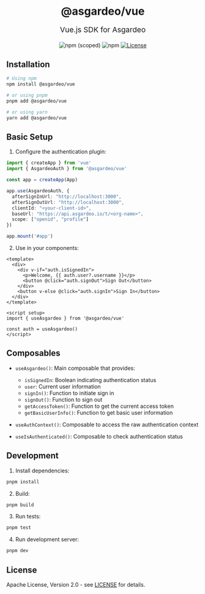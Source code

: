 <p align="center" style="color: #343a40">
  <h1 align="center">@asgardeo/vue</h1>
</p>
<p align="center" style="font-size: 1.2rem;">Vue.js SDK for Asgardeo</p>
<div align="center">
  <img alt="npm (scoped)" src="https://img.shields.io/npm/v/@asgardeo/vue">
  <img alt="npm" src="https://img.shields.io/npm/dw/@asgardeo/vue">
  <a href="./LICENSE"><img src="https://img.shields.io/badge/License-Apache%202.0-blue.svg" alt="License"></a>
</div>

## Installation

```bash
# Using npm
npm install @asgardeo/vue

# or using pnpm
pnpm add @asgardeo/vue

# or using yarn
yarn add @asgardeo/vue
```

## Basic Setup

1. Configure the authentication plugin:

```typescript
import { createApp } from 'vue'
import { AsgardeoAuth } from '@asgardeo/vue'

const app = createApp(App)

app.use(AsgardeoAuth, {
  afterSignInUrl: "http://localhost:3000",
  afterSignOutUrl: "http://localhost:3000",
  clientId: "<your-client-id>",
  baseUrl: "https://api.asgardeo.io/t/<org-name>",
  scope: ["openid", "profile"]
})

app.mount('#app')
```

2. Use in your components:

```vue
<template>
  <div>
    <div v-if="auth.isSignedIn">
      <p>Welcome, {{ auth.user?.username }}</p>
      <button @click="auth.signOut">Sign Out</button>
    </div>
    <button v-else @click="auth.signIn">Sign In</button>
  </div>
</template>

<script setup>
import { useAsgardeo } from '@asgardeo/vue'

const auth = useAsgardeo()
</script>
```

## Composables

- `useAsgardeo()`: Main composable that provides:
  - `isSignedIn`: Boolean indicating authentication status
  - `user`: Current user information
  - `signIn()`: Function to initiate sign in
  - `signOut()`: Function to sign out
  - `getAccessToken()`: Function to get the current access token
  - `getBasicUserInfo()`: Function to get basic user information
  
- `useAuthContext()`: Composable to access the raw authentication context
- `useIsAuthenticated()`: Composable to check authentication status

## Development

1. Install dependencies:
```bash
pnpm install
```

2. Build:
```bash
pnpm build
```

3. Run tests:
```bash
pnpm test
```

4. Run development server:
```bash
pnpm dev
```

## License

Apache License, Version 2.0 - see [LICENSE](./LICENSE) for details.
